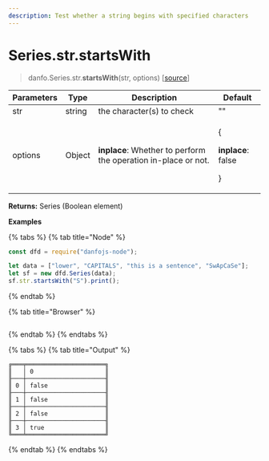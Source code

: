 ```yaml
---
description: Test whether a string begins with specified characters
---
```


# Series.str.startsWith

> danfo.Series.str.**startsWith**(str, options) \[[source](https://github.com/javascriptdata/danfojs/blob/master/src/danfojs-base/core/strings.ts#L257)]

| Parameters | Type   | Description                                                    | Default                                                |
| ---------- | ------ | -------------------------------------------------------------- | ------------------------------------------------------ |
| str        | string | the character(s) to check                                      | ""                                                     |
| options    | Object | **inplace**: Whether to perform the operation in-place or not. | <p>{</p><p><strong>inplace</strong>: false</p><p>}</p> |

**Returns:** Series (Boolean element)

**Examples**

{% tabs %}
{% tab title="Node" %}

```javascript
const dfd = require("danfojs-node");

let data = ["lower", "CAPITALS", "this is a sentence", "SwApCaSe"];
let sf = new dfd.Series(data);
sf.str.startsWith("S").print();
```

{% endtab %}

{% tab title="Browser" %}

```

```

{% endtab %}
{% endtabs %}

{% tabs %}
{% tab title="Output" %}

```
╔═══╤══════════════════════╗
║   │ 0                    ║
╟───┼──────────────────────╢
║ 0 │ false                ║
╟───┼──────────────────────╢
║ 1 │ false                ║
╟───┼──────────────────────╢
║ 2 │ false                ║
╟───┼──────────────────────╢
║ 3 │ true                 ║
╚═══╧══════════════════════╝
```

{% endtab %}
{% endtabs %}
